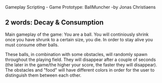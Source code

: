 Gameplay Scripting - Game Prototype: BallMuncher
-by Jonas Christiaens

2 words: Decay & Consumption
--------------------------------------------

Main gameplay of the game:
You are a ball. You will continiously shrink once you have shrunk to a certain size, you die. In order to stay alive you must consume other balls. 

These balls, in combination with some obstacles, will randomly spawn throughout the playing field. They will disappear after a couple of seconds (the later in the game/the higher your score, the faster they will disappear).
The obstacles and "food" will have different colors in order for the user to distinguish them between each other.
